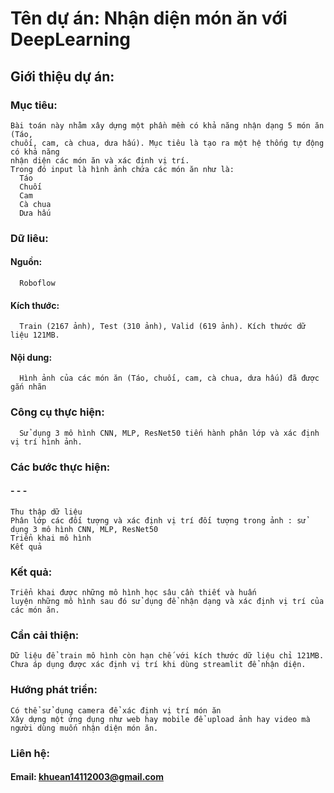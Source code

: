 # Tên dự án: Nhận diện món ăn với DeepLearning
## Giới thiệu dự án:

### Mục tiêu: 
    Bài toán này nhằm xây dựng một phần mềm có khả năng nhận dạng 5 món ăn (Táo, 
    chuối, cam, cà chua, dưa hấu). Mục tiêu là tạo ra một hệ thống tự động có khả năng 
    nhận diện các món ăn và xác định vị trí. 
    Trong đó input là hình ảnh chứa các món ăn như là: 
      Táo 
      Chuối 
      Cam 
      Cà chua 
      Dưa hấu 

### Dữ liêu:

#### Nguồn:
      Roboflow

#### Kích thước: 
      Train (2167 ảnh), Test (310 ảnh), Valid (619 ảnh). Kích thước dữ liệu 121MB.

#### Nội dung: 
      Hình ảnh của các món ăn (Táo, chuối, cam, cà chua, dưa hấu) đã được gắn nhãn  

### Công cụ thực hiện:
      Sử dụng 3 mô hình CNN, MLP, ResNet50 tiến hành phân lớp và xác định vị trí hình ảnh.

### Các bước thực hiện:

#### - - - 
    Thu thập dữ liệu
    Phân lớp các đối tượng và xác định vị trí đối tượng trong ảnh : sử dụng 3 mô hình CNN, MLP, ResNet50
    Triển khai mô hình 
    Kết quả

### Kết quả: 
    Triển khai được những mô hình học sâu cần thiết và huấn 
    luyện những mô hình sau đó sử dụng để nhận dạng và xác định vị trí của các món ăn. 

### Cần cải thiện:
    Dữ liệu để train mô hình còn hạn chế với kích thước dữ liệu chỉ 121MB. 
    Chưa áp dụng được xác định vị trí khi dùng streamlit để nhận diện. 

### Hướng phát triển:
    Có thể sử dụng camera để xác định vị trí món ăn  
    Xây dựng một ứng dụng như web hay mobile để upload ảnh hay video mà 
    người dùng muốn nhận diện món ăn. 


### Liên hệ:
#### Email: khuean14112003@gmail.com
    
        
      

